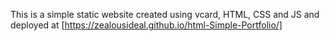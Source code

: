 This is a simple static website created using vcard, HTML, CSS and JS and deployed at
[https://zealousideal.github.io/html-Simple-Portfolio/]
